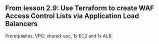 ## From lesson 2.9: Use Terraform to create WAF Access Control Lists via Application Load Balancers

Prerequisites: VPC: shared-vpc, 1x EC2 and 1x ALB